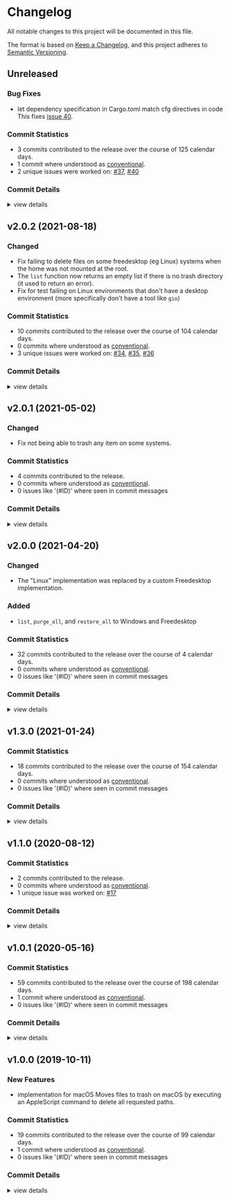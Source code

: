 # Changelog

All notable changes to this project will be documented in this file.

The format is based on [Keep a Changelog](https://keepachangelog.com/en/1.0.0/),
and this project adheres to [Semantic Versioning](https://semver.org/spec/v2.0.0.html).

## Unreleased

### Bug Fixes

 - <csr-id-cb5b6176aa296853f7a6e3cfa177e1235acaa903/> let dependency specification in Cargo.toml match cfg directives in code
   This fixes [issue 40](https://github.com/Byron/trash-rs/issues/40).

### Commit Statistics

<csr-read-only-do-not-edit/>

 - 3 commits contributed to the release over the course of 125 calendar days.
 - 1 commit where understood as [conventional](https://www.conventionalcommits.org).
 - 2 unique issues were worked on: [#37](https://github.com/Byron/trash-rs/issues/37), [#40](https://github.com/Byron/trash-rs/issues/40)

### Commit Details

<csr-read-only-do-not-edit/>

<details><summary>view details</summary>

 * **[#37](https://github.com/Byron/trash-rs/issues/37)**
    - fix some clippy warnings ([`3c566ef`](https://github.com/Byron/trash-rs/commit/3c566ef417350b75e02ea80be51165815014ec74))
 * **[#40](https://github.com/Byron/trash-rs/issues/40)**
    - let dependency specification in Cargo.toml match cfg directives in code ([`cb5b617`](https://github.com/Byron/trash-rs/commit/cb5b6176aa296853f7a6e3cfa177e1235acaa903))
 * **Uncategorized**
    - Add Rust CI status badge ([`b94fce2`](https://github.com/Byron/trash-rs/commit/b94fce2bf74dd5c1ee66735eca32d6ace5db83ea))
</details>

## v2.0.2 (2021-08-18)

### Changed

- Fix failing to delete files on some freedesktop (eg Linux) systems when the home was not mounted at the root.
- The `list` function now returns an empty list if there is no trash directory (it used to return an error).
- Fix for test failing on Linux environments that don't have a desktop environment (more specifically don't have a tool like `gio`)

### Commit Statistics

<csr-read-only-do-not-edit/>

 - 10 commits contributed to the release over the course of 104 calendar days.
 - 0 commits where understood as [conventional](https://www.conventionalcommits.org).
 - 3 unique issues were worked on: [#34](https://github.com/Byron/trash-rs/issues/34), [#35](https://github.com/Byron/trash-rs/issues/35), [#36](https://github.com/Byron/trash-rs/issues/36)

### Commit Details

<csr-read-only-do-not-edit/>

<details><summary>view details</summary>

 * **[#34](https://github.com/Byron/trash-rs/issues/34)**
    - Fix for failing to delete files on Freedesktop systems (eg Linux) ([`bd8679c`](https://github.com/Byron/trash-rs/commit/bd8679c39b163e87c33bec7a669cebdc9ff37358))
 * **[#35](https://github.com/Byron/trash-rs/issues/35)**
    - Fix for test failing on some Linux environments ([`9da7b59`](https://github.com/Byron/trash-rs/commit/9da7b590a23940693ad2809ca28c7ec904a574a6))
 * **[#36](https://github.com/Byron/trash-rs/issues/36)**
    - Avoid error from the list function ([`cb59c7e`](https://github.com/Byron/trash-rs/commit/cb59c7e09f6409881c24131bf25cb89930203655))
 * **Uncategorized**
    - Update version ([`600b59c`](https://github.com/Byron/trash-rs/commit/600b59c3422d5f6f51aca27b867a64650f06c865))
    - Update windows-rs ([`2b64f38`](https://github.com/Byron/trash-rs/commit/2b64f3832781b2715688c236194392ec31b2c5d3))
    - Some minor improvements ([`0e281bc`](https://github.com/Byron/trash-rs/commit/0e281bcbfe0bb50d8b68782cdd1da7d7e74355f7))
    - Merge pull request #29 from ArturKovacs/update-win-rs ([`2a1eaf8`](https://github.com/Byron/trash-rs/commit/2a1eaf8630b2c49b06e28d323d85e95dd0dd514a))
    - Revert the build script ([`1b4a501`](https://github.com/Byron/trash-rs/commit/1b4a501685fa02e80579fa825156ec1077a39519))
    - Ran cargo fmt ([`42884ae`](https://github.com/Byron/trash-rs/commit/42884aec20b1ad1b59213b465b34b600a8bf4cff))
    - Update windows-rs and fix for cross compilation ([`681d7b4`](https://github.com/Byron/trash-rs/commit/681d7b49140c0fd1db33628ee66bf432a5818eac))
</details>

## v2.0.1 (2021-05-02)

### Changed

- Fix not being able to trash any item on some systems.

### Commit Statistics

<csr-read-only-do-not-edit/>

 - 4 commits contributed to the release.
 - 0 commits where understood as [conventional](https://www.conventionalcommits.org).
 - 0 issues like '(#ID)' where seen in commit messages

### Commit Details

<csr-read-only-do-not-edit/>

<details><summary>view details</summary>

 * **Uncategorized**
    - Update version number ([`6f11f8d`](https://github.com/Byron/trash-rs/commit/6f11f8dd58190afd00b15211584c15919477ad07))
    - Merge pull request #26 from ArturKovacs/fix-25 ([`13a36ce`](https://github.com/Byron/trash-rs/commit/13a36cec736c8127676f90f45f0c3941590aca1d))
    - Update changelog ([`812b574`](https://github.com/Byron/trash-rs/commit/812b574f08c73b3b26cd3c1b4b761e209f9544df))
    - Fix for error when trashing an item ([`a876d0f`](https://github.com/Byron/trash-rs/commit/a876d0f92e48cae89ac4815187b0bdff7634148d))
</details>

## v2.0.0 (2021-04-20)

### Changed

- The "Linux" implementation was replaced by a custom Freedesktop implementation.

### Added

- `list`, `purge_all`, and `restore_all` to Windows and Freedesktop

### Commit Statistics

<csr-read-only-do-not-edit/>

 - 32 commits contributed to the release over the course of 4 calendar days.
 - 0 commits where understood as [conventional](https://www.conventionalcommits.org).
 - 0 issues like '(#ID)' where seen in commit messages

### Commit Details

<csr-read-only-do-not-edit/>

<details><summary>view details</summary>

 * **Uncategorized**
    - Merge pull request #11 from ArturKovacs/v2-dev ([`3dcac24`](https://github.com/Byron/trash-rs/commit/3dcac248a029a7f78d41fcdf1645f7ad6dc5bc4d))
    - Merge branch 'v2-dev' of https://github.com/ArturKovacs/trash-rs into v2-dev ([`e9047a3`](https://github.com/Byron/trash-rs/commit/e9047a364ba531c720d356867649d13dcac1f918))
    - Update the version number ([`28307a6`](https://github.com/Byron/trash-rs/commit/28307a662c99b150268d7b20d946ee9bd51baa75))
    - Add test for NsFileManager delete method ([`8aea6ef`](https://github.com/Byron/trash-rs/commit/8aea6ef92cde4daa6336424c91192d80ca62bde6))
    - Run cargo fmt ([`3ce2160`](https://github.com/Byron/trash-rs/commit/3ce2160a87de0b88901048063cc5d7b5aa8455f2))
    - Fix clippy error ([`2158550`](https://github.com/Byron/trash-rs/commit/21585507786f8ab0426afbe2dab7dd738b6c8c84))
    - More tweaks ([`ee2527a`](https://github.com/Byron/trash-rs/commit/ee2527a78134e408f73347b4f6bfaf43d2f9fb29))
    - Minor tweaks ([`1c43fe7`](https://github.com/Byron/trash-rs/commit/1c43fe7e7de12e1ecd551633b62c6105cfa4019d))
    - Update readme, add changelog ([`4c1ece3`](https://github.com/Byron/trash-rs/commit/4c1ece3db523de11546f487efc8ae39b01b35b5c))
    - Add more logging to the freedesktop implementation ([`a94b4ce`](https://github.com/Byron/trash-rs/commit/a94b4ce160a4926d3cf777517ee6768a364b8310))
    - Remove the Filesystem error kind ([`1138d8c`](https://github.com/Byron/trash-rs/commit/1138d8ccbc6e5bfd84daca86aacd9902326ecd3a))
    - Don't run the CI for the nightly Rust ([`afa33ba`](https://github.com/Byron/trash-rs/commit/afa33badbab2473f649881d78c9acc49de376697))
    - Fix clippy error ([`a182fbc`](https://github.com/Byron/trash-rs/commit/a182fbc7cd685151ff109c6a76623e27c2f666af))
    - Fix freedesktop errors ([`afd17c3`](https://github.com/Byron/trash-rs/commit/afd17c3efd939283d20d2e130cfeb4b609adad42))
    - Update the list example ([`a18d055`](https://github.com/Byron/trash-rs/commit/a18d055e684589eb2f9176ae6536ec433b023dc1))
    - Fix warnings on macOS ([`f12cea9`](https://github.com/Byron/trash-rs/commit/f12cea96221d52c3809408009894fa28ac3b8a0c))
    - Tweaked tests and documentation ([`330b1ec`](https://github.com/Byron/trash-rs/commit/330b1ec4f99376666ed48fb125e95e1928b1be0d))
    - Documentation improvements ([`18337bf`](https://github.com/Byron/trash-rs/commit/18337bf73c3e89a90e793ba9b6e9741d558a019a))
    - Rename `extra` to `os_limited` and other tweaks ([`29b6b11`](https://github.com/Byron/trash-rs/commit/29b6b113ffa4af0eeab6b147f5e19cee605e3274))
    - Update the macOS backend ([`eff82e4`](https://github.com/Byron/trash-rs/commit/eff82e4e11195eb6871a08b5f607e9a0ab921a4c))
    - Update the macos backend ([`e739014`](https://github.com/Byron/trash-rs/commit/e739014e08c4b883ff9350cbc1beef0e2da10797))
    - Removed the silly PlatformApi error ([`61fa667`](https://github.com/Byron/trash-rs/commit/61fa667246cc83960d68f6ccfe2f29080ddb4186))
    - Implement restore_all for windows ([`baa5171`](https://github.com/Byron/trash-rs/commit/baa5171c83a9f007e55dc2c2f412b7aad08815cc))
    - Implement purge_all on Windows ([`9fc224d`](https://github.com/Byron/trash-rs/commit/9fc224db47b3bd4c34d6a34c3251dc495a076fe9))
    - Remove the WinNull workaround ([`d8ab41f`](https://github.com/Byron/trash-rs/commit/d8ab41f97a25fdf81a20f0641c8a472e948a7f35))
    - Ran cargo fmt ([`cf13e78`](https://github.com/Byron/trash-rs/commit/cf13e78e303da0a99fb01c801a030a9f1ff9d8af))
    - Implement the `list` function for windows ([`6e77795`](https://github.com/Byron/trash-rs/commit/6e777954438acf6db2f0089d6a34fa0b77a60ab1))
    - Implemented the delete function using `windows-rs` ([`218d0d0`](https://github.com/Byron/trash-rs/commit/218d0d00492833fdb301aeaaf1164b837a2a3af4))
    - Fix example ([`69dbe38`](https://github.com/Byron/trash-rs/commit/69dbe386af48a1fb3d7a85fbb09235f263a9a5a2))
    - Don't track the lockfile ([`942108d`](https://github.com/Byron/trash-rs/commit/942108d378c92edf387788d572f91808683b0019))
    - Merge branch 'master' into v2-dev ([`c2d7a35`](https://github.com/Byron/trash-rs/commit/c2d7a35b7584f17e724853e6e3fdff9efeff5835))
    - Minor adjustments ([`314e808`](https://github.com/Byron/trash-rs/commit/314e80823fccbb2b78558e9bea2f086e77fba26a))
</details>

## v1.3.0 (2021-01-24)

### Commit Statistics

<csr-read-only-do-not-edit/>

 - 18 commits contributed to the release over the course of 154 calendar days.
 - 0 commits where understood as [conventional](https://www.conventionalcommits.org).
 - 0 issues like '(#ID)' where seen in commit messages

### Commit Details

<csr-read-only-do-not-edit/>

<details><summary>view details</summary>

 * **Uncategorized**
    - Fix for clippy error ([`a728dce`](https://github.com/Byron/trash-rs/commit/a728dce614add4f3aa10c2b2721a4eb2a9e57cca))
    - Increment version and update fmt ([`6d2270a`](https://github.com/Byron/trash-rs/commit/6d2270a0cbcebd8ebcc67a0278f81271e355bc63))
    - Ran fmt and fix for warning ([`ff7cf3b`](https://github.com/Byron/trash-rs/commit/ff7cf3b09916c04ff861047db2b5005621d0597a))
    - Fix for path canonicalization ([`5dfe5dc`](https://github.com/Byron/trash-rs/commit/5dfe5dc0beaa29a537808d017e5852ad976644e4))
    - Merge pull request #23 from cbr9/optimize--get-desktop-environment ([`c887b6b`](https://github.com/Byron/trash-rs/commit/c887b6bdbe707320aada2478e5033f101e86aba6))
    - optimized get_desktop_environment() ([`a0a7fbb`](https://github.com/Byron/trash-rs/commit/a0a7fbbcd3e0e60b4b59066b65f3f4443ab57dbf))
    - Update readme ([`30427f0`](https://github.com/Byron/trash-rs/commit/30427f04121bfbd8526d06deaf1d04cc7db145b0))
    - Oops that Path wasn't completely unused after all ([`ba850ee`](https://github.com/Byron/trash-rs/commit/ba850eee27299e2aca0b1fc634f566f91a40e43b))
    - Fixed compile warning and ran rustfmt ([`c556d28`](https://github.com/Byron/trash-rs/commit/c556d284887ae72bf95b6fafba357a59f982204d))
    - Removed Cargo.lock from the gitignore. ([`cdde3a7`](https://github.com/Byron/trash-rs/commit/cdde3a7a34671b9ba26231361319f19459b75567))
    - Implement `delete` and `delete_all` for macOS ([`cb564ef`](https://github.com/Byron/trash-rs/commit/cb564ef6efcd770cf96c527624da38b14db4b6ff))
    - Updated readme ([`7a298be`](https://github.com/Byron/trash-rs/commit/7a298be45e22943206617eff9fbc2eca1234223c))
    - Implement `delete` and `delete_all` for windows. ([`d9a25c8`](https://github.com/Byron/trash-rs/commit/d9a25c8f6addf87eb177184f24a444835fad0b4a))
    - Add `delete` functions for Linux ([`fedeb83`](https://github.com/Byron/trash-rs/commit/fedeb8350625f252510ae5a2c5bb26fb74876b49))
    - Update to the readme, incorporating some suggestions by Caleb Bassi ([`9bddccc`](https://github.com/Byron/trash-rs/commit/9bddccc2e8e368f7278135e60d41da601fa20aa4))
    - Merge pull request #18 from cjbassi/rename-files ([`c49b496`](https://github.com/Byron/trash-rs/commit/c49b4961b1e83548777ea0a24cd99c7e6c6660fe))
    - rename readme and license files ([`5a9a5a6`](https://github.com/Byron/trash-rs/commit/5a9a5a66b53803b037636febc9265b66bcfc7334))
    - Adds a deprecated attribute to the `is_implemented` function. ([`386db96`](https://github.com/Byron/trash-rs/commit/386db96e8eebed0b60d79ac055e8e312f01a605c))
</details>

## v1.1.0 (2020-08-12)

### Commit Statistics

<csr-read-only-do-not-edit/>

 - 2 commits contributed to the release.
 - 0 commits where understood as [conventional](https://www.conventionalcommits.org).
 - 1 unique issue was worked on: [#17](https://github.com/Byron/trash-rs/issues/17)

### Commit Details

<csr-read-only-do-not-edit/>

<details><summary>view details</summary>

 * **[#17](https://github.com/Byron/trash-rs/issues/17)**
    - Implement std::error::Error for trash::Error ([`8765acf`](https://github.com/Byron/trash-rs/commit/8765acf6ef7a93db322baabb40df1edfc405b437))
 * **Uncategorized**
    - Increment minor version number ([`281bb93`](https://github.com/Byron/trash-rs/commit/281bb931159f22da85f4f23fcee92cc96e8a28e7))
</details>

## v1.0.1 (2020-05-16)

### Commit Statistics

<csr-read-only-do-not-edit/>

 - 59 commits contributed to the release over the course of 198 calendar days.
 - 1 commit where understood as [conventional](https://www.conventionalcommits.org).
 - 0 issues like '(#ID)' where seen in commit messages

### Commit Details

<csr-read-only-do-not-edit/>

<details><summary>view details</summary>

 * **Uncategorized**
    - Update readme and increment the patch field in the version number. ([`217b473`](https://github.com/Byron/trash-rs/commit/217b4739d84827744a0b23a23b344e2118ac6f5b))
    - Merge pull request #15 from myfreeweb/bsd ([`5af79ab`](https://github.com/Byron/trash-rs/commit/5af79aba26d767b1be1c816d18ff3ef7a7b3301d))
    - Build "linux" module on *BSD (any non-macOS unix) ([`9e38ff8`](https://github.com/Byron/trash-rs/commit/9e38ff8ea89a70c9c3c87369413b3f798baa727d))
    - Fix clippy warnings on linux. ([`0731a64`](https://github.com/Byron/trash-rs/commit/0731a6403f0854ee7098d4cd534bb435684ffd50))
    - Merge branch 'master' of https://github.com/ArturKovacs/trash ([`1e43dc1`](https://github.com/Byron/trash-rs/commit/1e43dc1682e95ff497d6ce5d4b3185336227506f))
    - Add .vscode to gitignore ([`f63f7ce`](https://github.com/Byron/trash-rs/commit/f63f7ce308dd3dad6c64e39d210891cc237704a8))
    - Fix for clippy warning. ([`80eba00`](https://github.com/Byron/trash-rs/commit/80eba00727a72e47b016cda028a6ede7d218085f))
    - Ran `cargo fmt`. ([`b753689`](https://github.com/Byron/trash-rs/commit/b7536891e17e796ab17a4070100024f1754e3ba0))
    - Add tests for Windows and MacOS as well as the nightly toolchain. ([`29876c7`](https://github.com/Byron/trash-rs/commit/29876c7f96144c82f8bee565c80d433beaba548d))
    - Default rust workflow (GitHub Actions) ([`cf7d22f`](https://github.com/Byron/trash-rs/commit/cf7d22fd2db44f52bbc48041edee66be391b2911))
    - Merge branch 'master' into v2-dev ([`32de332`](https://github.com/Byron/trash-rs/commit/32de3324618619ffefe0cc7ed3c16bb8df647caf))
    - Merge branch 'master' into v2-dev ([`b3ea819`](https://github.com/Byron/trash-rs/commit/b3ea819c48c619ff0b41df8357da0c4cd1da8d67))
    - Remove Azure test ([`3e7db4f`](https://github.com/Byron/trash-rs/commit/3e7db4f45f81232567b9beb65860dd4a8651a6fa))
    - Add GitHub Actions test ([`0c8b1fa`](https://github.com/Byron/trash-rs/commit/0c8b1fa561a574678d4db38fc3f0a10b470aca38))
    - Fix wording in Readme ([`7025e10`](https://github.com/Byron/trash-rs/commit/7025e102110a00a290619a32822a7bbd823e3925))
    - Update Readme to reflect the state of development. ([`a31a944`](https://github.com/Byron/trash-rs/commit/a31a94487c46e8ac2b886f59b79b5aa0be195fb8))
    - Merge pull request #9 from NilsIrl/patch-1 ([`02bb739`](https://github.com/Byron/trash-rs/commit/02bb73950db23156680a2273498a1e815ab6fa3d))
    - Fix typo ([`6c4d650`](https://github.com/Byron/trash-rs/commit/6c4d650fd8dd2346e20d37a17d6db9e4afd2ce77))
    - Added test cases and extra documentation. The test cases cover empty input for  `purge_all` and `restore_all`. ([`c275449`](https://github.com/Byron/trash-rs/commit/c275449adde03da9d7ba3064f4b72c9e816c2979))
    - Moved Linux and Windows specific features to a mod ([`0e2fc93`](https://github.com/Byron/trash-rs/commit/0e2fc93f8bb5c17a9c5c89849453b04344995cab))
    - Refined windows implementation. Added error kind `RestoreTwins`. ([`d105553`](https://github.com/Byron/trash-rs/commit/d1055538c16e318247b2817cce85ec522b2163a2))
    - Ran `cargo fmt` ([`743b2f3`](https://github.com/Byron/trash-rs/commit/743b2f3f889b0519275b9d52475b0b68c661382d))
    - Merge branch 'v2-mac' into v2-dev ([`62a7218`](https://github.com/Byron/trash-rs/commit/62a7218644511d75e7b4d162c70aac2f1a4625e9))
    - Merge branch 'v2-dev' of https://github.com/ArturKovacs/trash into v2-dev ([`90d3fa6`](https://github.com/Byron/trash-rs/commit/90d3fa62eb7ca525e6fc45c48cdeba95322a7416))
    - Removed the two previously added errors. Replaced `ZeroMountPointsFound` and `CantOpenMountPointsFile` with `panic!` after coming across https://lukaskalbertodt.github.io/2019/11/14/thoughts-on-error-handling-in-rust.html and reading http://joeduffyblog.com/2016/02/07/the-error-model/ ([`fa03282`](https://github.com/Byron/trash-rs/commit/fa0328204662ea871336087738642a6c9dece33e))
    - No need for those parentheses ([`534677e`](https://github.com/Byron/trash-rs/commit/534677ed4c23316f956dc43e84f16ca68f744331))
    - Merge branch 'v2-dev' of https://github.com/ArturKovacs/trash into v2-dev ([`00fc235`](https://github.com/Byron/trash-rs/commit/00fc235235d4f00e34ffb8cd04b975157037ab91))
    - Add missing error kinds. `ZeroMountPointsFound` and `CantOpenMountPointsFile` were added. ([`6c79f7d`](https://github.com/Byron/trash-rs/commit/6c79f7d95604c68363cd710f99150e655152dbc4))
    - Improve collision handling and add collision test. ([`6db249b`](https://github.com/Byron/trash-rs/commit/6db249bef9529eab4f8325dbc36e84a47000525b))
    - Merge pull request #7 from ArturKovacs/v2-linux ([`b957f38`](https://github.com/Byron/trash-rs/commit/b957f3894b6d06b42cc48824a125825b954496c4))
    - Remove debug lines. ([`3ab9217`](https://github.com/Byron/trash-rs/commit/3ab9217280b6656b4a861e61cc590c326c008d67))
    - Fix creating the home trash folder. ([`10364c6`](https://github.com/Byron/trash-rs/commit/10364c64508acd4fb564cc761bc746eb2d9dd4b1))
    - Create home trash if doesn't yet exist. Also added debug print line numbers. ([`e1b2aae`](https://github.com/Byron/trash-rs/commit/e1b2aaeb8fd00d07be250208767ba85217d55010))
    - Attempt to add RUST_BACKTRACE=1 again. ([`7bd6023`](https://github.com/Byron/trash-rs/commit/7bd6023710e60ddbf6f9f15bcf1bd714f6aaedd9))
    - Merge branch 'v2-dev' into v2-linux ([`303a274`](https://github.com/Byron/trash-rs/commit/303a274989d0a6b6faf7eab3f0ae9149e6e86d71))
    - Added RUST_BACKTRACE=1 to test. ([`c1cb106`](https://github.com/Byron/trash-rs/commit/c1cb10611be762cb13fce4fd38c39961ad84317a))
    - Merge branch 'v2-dev' into v2-linux ([`ecf521f`](https://github.com/Byron/trash-rs/commit/ecf521fbccaae27b4eb160598448341d5e8b7700))
    - Add ability to trash items from an external drive. ([`16f0ee1`](https://github.com/Byron/trash-rs/commit/16f0ee19beaf116b9dfd44de06b272f8b62fb3fd))
    - Added a partialy implementaiton of `remove_all`. Can't remove from non-root devices or partitions. ([`1e03167`](https://github.com/Byron/trash-rs/commit/1e031679d6a3c0cd8a780014d3331bd4fd8bcd1d))
    - Steps towards implementing `remove_all`. ([`20ba354`](https://github.com/Byron/trash-rs/commit/20ba354399d2ce96e7ee624bbf2a03407df163db))
    - Fix for `list` failing on Linux. This happened because `list` on Linux didn't handle paralell threads manipulating the trash correctly. ([`d6cb6ba`](https://github.com/Byron/trash-rs/commit/d6cb6bac6758a0020b88ef5632bf9f06f748f7ca))
    - Merge pull request #6 from ayazhafiz/refactor/mac2 ([`adf0ea4`](https://github.com/Byron/trash-rs/commit/adf0ea4fab0ace99b443c5498ba5495c89abcd30))
    - Remove the Cirrus CI config. ([`fd597fc`](https://github.com/Byron/trash-rs/commit/fd597fc852eddb23472276be6c638e6e40281f67))
    - Add MacOS and Linux as targets for CI tests. ([`e409a98`](https://github.com/Byron/trash-rs/commit/e409a983b64d36c2b585ecdb5374357a34f5da53))
    - Fix OS setup in Azure's config. ([`08db817`](https://github.com/Byron/trash-rs/commit/08db8172080832727bd5002e394054c34c5147ea))
    - Update Azure's target operating systems. ([`cfb25b6`](https://github.com/Byron/trash-rs/commit/cfb25b6e0d9e8fd00379871760430009c52289cd))
    - Add Azure Pipelines CI. ([`760dfa6`](https://github.com/Byron/trash-rs/commit/760dfa64e53a2e1228230c073bd551acb868b286))
    - Add Cirrus CI test. ([`e5c22c4`](https://github.com/Byron/trash-rs/commit/e5c22c4567e2f289a918affc46fa923a962799cf))
    - Added implementation of purge_all for Linux. Also ran rustfmt and created a rustfmt config. ([`a90f9bf`](https://github.com/Byron/trash-rs/commit/a90f9bfa0d19fd6fad88c91bbd0e6a46c4661a0e))
    - port mac implementation to work with v2 ([`576fad7`](https://github.com/Byron/trash-rs/commit/576fad719cb240203dec030890d54fe416a42edd))
    - Now using the url crate for parsing the original location on Linux. ([`02ffe0b`](https://github.com/Byron/trash-rs/commit/02ffe0b336136c730213670d4c5b6eb04addaa55))
    - Add `list` implementation for linux. ([`5c73fea`](https://github.com/Byron/trash-rs/commit/5c73fea22341c520103564953535c84b7271fc4e))
    - Add note about coming features in version 2 to the Readme. ([`dddbe25`](https://github.com/Byron/trash-rs/commit/dddbe25171e6f93ffd2b80627d25e8313ff21498))
    - Improve the Error type and add `create_remove_empty_folder` test. ([`a940b66`](https://github.com/Byron/trash-rs/commit/a940b66abea7769aba8e0b1d99995b8174239877))
    - Changed `std::mem::uninit` and `std::mem::zeroed` to `std::mem::MaybeUninit`. Plus ran Rustfmt. ([`632a6fb`](https://github.com/Byron/trash-rs/commit/632a6fb31fc4c4bee751f0537ca317fe9f933f5c))
    - Now `purge_all` doesn't show a dialog on windows. ([`07e3bc2`](https://github.com/Byron/trash-rs/commit/07e3bc25832a49af13ee3c2a1fdc1f425fce8805))
    - Fix `purge_all` and `restore_all` reading invvalid memory and not executing the operation on the requested items. Add test cases for `purge_all` and `restore_all`. Test are now thread safe. ([`22d5181`](https://github.com/Byron/trash-rs/commit/22d51813759c129e87625eef5d068a1481bfbdb8))
    - Implement `purge_all` and `restore_all` for Windows. ([`e06c825`](https://github.com/Byron/trash-rs/commit/e06c825e93ce9774733cfcf539e3c7e928cdb8cc))
    - Run rust fmt. Implement `list` for Windows. ([`3f29636`](https://github.com/Byron/trash-rs/commit/3f29636a978fd5a462db1588040d794d81648be7))
</details>

## v1.0.0 (2019-10-11)

### New Features

 - <csr-id-d68cc2aedee5e8316117bec257975da30cbd7483/> implementation for macOS
   Moves files to trash on macOS by executing an AppleScript command to
   delete all requested paths.

### Commit Statistics

<csr-read-only-do-not-edit/>

 - 19 commits contributed to the release over the course of 99 calendar days.
 - 1 commit where understood as [conventional](https://www.conventionalcommits.org).
 - 0 issues like '(#ID)' where seen in commit messages

### Commit Details

<csr-read-only-do-not-edit/>

<details><summary>view details</summary>

 * **Uncategorized**
    - Updated version number and readme ([`79ee69e`](https://github.com/Byron/trash-rs/commit/79ee69e3e12a9a66146897ab432f29eaa8ac2d28))
    - Merge pull request #1 from ayazhafiz/feat/mac ([`48a6b11`](https://github.com/Byron/trash-rs/commit/48a6b11cae520ca1b60c42270912402c1d51c018))
    - implementation for macOS ([`d68cc2a`](https://github.com/Byron/trash-rs/commit/d68cc2aedee5e8316117bec257975da30cbd7483))
    - Fix wrong code references in the linux implementation. ([`037fed8`](https://github.com/Byron/trash-rs/commit/037fed8ae6b5ed76cec00037cdc8340d7787d7cb))
    - Add docs badge to readme ([`88261d5`](https://github.com/Byron/trash-rs/commit/88261d5af0b165a06483ea07e5aa378d2223d067))
    - Increment version number ([`f758543`](https://github.com/Byron/trash-rs/commit/f75854358b7c8dea23aec6f40362fab4039d9659))
    - Improve readme. Add remove_all function to mac as unimplemented. ([`2850270`](https://github.com/Byron/trash-rs/commit/2850270004cea47718b18aa3d3b290263ba7b8e3))
    - Merge branch 'master' of https://github.com/ArturKovacs/trash ([`a651d0f`](https://github.com/Byron/trash-rs/commit/a651d0f3b7c261da9bd2fd65f16166b43d63abf3))
    - Add folder remove test ([`b7bb22f`](https://github.com/Byron/trash-rs/commit/b7bb22f7b21027ad73d53eded480921f3346a14c))
    - Add the `remove_all` function. ([`f033dc3`](https://github.com/Byron/trash-rs/commit/f033dc308ee061adc579f7426697c5cb3c280956))
    - Updated the Cargo.toml ([`1ec1ef9`](https://github.com/Byron/trash-rs/commit/1ec1ef96b941bbab6672a86b24b0e23afdfe2165))
    - Add license ([`1725e61`](https://github.com/Byron/trash-rs/commit/1725e612e103dda2e574543ea90821934ed46ae6))
    - Add doc comments ([`b16a1d3`](https://github.com/Byron/trash-rs/commit/b16a1d3dff8c3b4d9b24b6dc87c9e3781b667c58))
    - Fix Windows compile error. ([`15e801e`](https://github.com/Byron/trash-rs/commit/15e801e1a242e1b0263fe854e6c9d58a68774dd0))
    - Minor refactoring. ([`9c7363d`](https://github.com/Byron/trash-rs/commit/9c7363dbeae19edb8079a57fcc93d012c8064ef0))
    - Add Linux support. ([`0429d3b`](https://github.com/Byron/trash-rs/commit/0429d3bf1e7f09e97eae4aefde0cb8c8e283b235))
    - Fixed platform specific compilation ([`84cba5b`](https://github.com/Byron/trash-rs/commit/84cba5b11acf02d5ba99d776529b93bac54f8094))
    - Changed required winapi version. ([`d49bce8`](https://github.com/Byron/trash-rs/commit/d49bce8d346e10c08910520383ed4054a3948535))
    - Initial ([`4c23314`](https://github.com/Byron/trash-rs/commit/4c233148288711419a04fdfa96e36dcb77f0469f))
</details>

